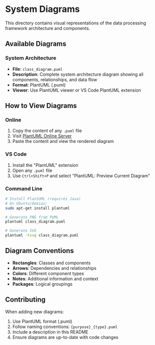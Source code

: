 # System Diagrams

This directory contains visual representations of the data processing framework architecture and components.

## Available Diagrams

### System Architecture
- **File**: `class_diagram.puml`
- **Description**: Complete system architecture diagram showing all components, relationships, and data flow
- **Format**: PlantUML (.puml)
- **Viewer**: Use PlantUML viewer or VS Code PlantUML extension

## How to View Diagrams

### Online
1. Copy the content of any `.puml` file
2. Visit [PlantUML Online Server](http://www.plantuml.com/plantuml/uml/)
3. Paste the content and view the rendered diagram

### VS Code
1. Install the "PlantUML" extension
2. Open any `.puml` file
3. Use `Ctrl+Shift+P` and select "PlantUML: Preview Current Diagram"

### Command Line
```bash
# Install PlantUML (requires Java)
# On Ubuntu/Debian:
sudo apt-get install plantuml

# Generate PNG from PUML
plantuml class_diagram.puml

# Generate SVG
plantuml -tsvg class_diagram.puml
```

## Diagram Conventions

- **Rectangles**: Classes and components
- **Arrows**: Dependencies and relationships
- **Colors**: Different component types
- **Notes**: Additional information and context
- **Packages**: Logical groupings

## Contributing

When adding new diagrams:
1. Use PlantUML format (.puml)
2. Follow naming conventions: `{purpose}_{type}.puml`
3. Include a description in this README
4. Ensure diagrams are up-to-date with code changes
